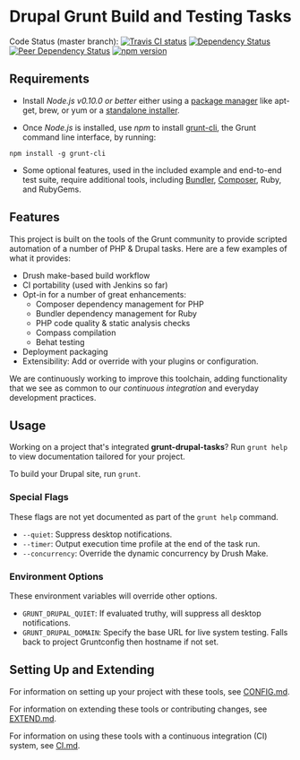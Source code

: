 # Drupal Grunt Build and Testing Tasks

Code Status (master branch):
[![Travis CI status](https://travis-ci.org/phase2/grunt-drupal-tasks.svg?branch=master)](https://travis-ci.org/phase2/grunt-drupal-tasks)
[![Dependency Status](https://david-dm.org/phase2/grunt-drupal-tasks.svg)](https://david-dm.org/phase2/grunt-drupal-tasks)
[![Peer Dependency Status](https://david-dm.org/phase2/grunt-drupal-tasks/peer-status.svg)](https://david-dm.org/phase2/grunt-drupal-tasks#peer-badge-embed)
[![npm version](https://badge.fury.io/js/grunt-drupal-tasks.svg)](https://www.npmjs.com/package/grunt-drupal-tasks)

## Requirements

* Install _Node.js v0.10.0 or better_ either using a
<a href="https://github.com/joyent/node/wiki/Installing-Node.js-via-package-manager">package manager</a>
like apt-get, brew, or yum or a
<a href="http://nodejs.org/download/">standalone installer</a>.

* Once _Node.js_ is installed, use _npm_ to install
<a href="https://github.com/gruntjs/grunt-cli">grunt-cli</a>, the Grunt command
line interface, by running:

```
npm install -g grunt-cli
```

* Some optional features, used in the included example and end-to-end test
  suite, require additional tools, including <a href="http://bundler.io/">Bundler</a>,
  <a href="https://getcomposer.org/download/">Composer</a>, Ruby, and RubyGems.

## Features

This project is built on the tools of the Grunt community to provide scripted
automation of a number of PHP & Drupal tasks. Here are a few examples of what it
provides:

* Drush make-based build workflow
* CI portability (used with Jenkins so far)
* Opt-in for a number of great enhancements:
  * Composer dependency management for PHP
  * Bundler dependency management for Ruby
  * PHP code quality & static analysis checks
  * Compass compilation
  * Behat testing
* Deployment packaging
* Extensibility: Add or override with your plugins or configuration.

We are continuously working to improve this toolchain, adding functionality that
we see as common to our _continuous integration_ and everyday development
practices.

## Usage

Working on a project that's integrated **grunt-drupal-tasks**? Run `grunt help`
to view documentation tailored for your project.

To build your Drupal site, run `grunt`.

### Special Flags

These flags are not yet documented as part of the `grunt help` command.

* `--quiet`: Suppress desktop notifications.
* `--timer`: Output execution time profile at the end of the task run.
* `--concurrency`: Override the dynamic concurrency by Drush Make.

### Environment Options

These environment variables will override other options.
* `GRUNT_DRUPAL_QUIET`: If evaluated truthy, will suppress all desktop notifications.
* `GRUNT_DRUPAL_DOMAIN`: Specify the base URL for live system testing. Falls back to project Gruntconfig then hostname if not set.

## Setting Up and Extending

For information on setting up your project with these tools, see
<a href="https://github.com/phase2/grunt-drupal-tasks/blob/master/CONFIG.md">CONFIG.md</a>.

For information on extending these tools or contributing changes, see
<a href="https://github.com/phase2/grunt-drupal-tasks/blob/master/EXTEND.md">EXTEND.md</a>.

For information on using these tools with a continuous integration (CI) system,
see <a href="https://github.com/phase2/grunt-drupal-tasks/blob/master/CI.md">CI.md</a>.

